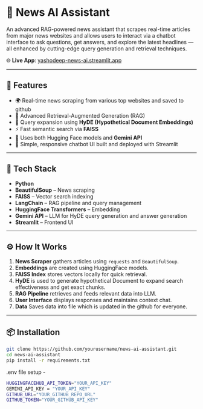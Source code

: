 # 📰 News AI Assistant

An advanced RAG-powered news assistant that scrapes real-time articles from major news websites and allows users to interact via a chatbot interface to ask questions, get answers, and explore the latest headlines — all enhanced by cutting-edge query generation and retrieval techniques.

🌐 **Live App**: [yashodeep-news-ai.streamlit.app](https://yashodeep-news-ai.streamlit.app)

---

## 🚀 Features

- 🌍 Real-time news scraping from various top websites and saved to github
- 🧠 Advanced Retrieval-Augmented Generation (RAG)
- 🧩 Query expansion using **HyDE (Hypothetical Document Embeddings)**
- ⚡ Fast semantic search via **FAISS**
- 🤖 Uses both Hugging Face models and **Gemini API**
- 💬 Simple, responsive chatbot UI built and deployed with Streamlit

---

## 🔧 Tech Stack

- **Python**
- **BeautifulSoup** – News scraping
- **FAISS** – Vector search indexing
- **LangChain** – RAG pipeline and query management
- **HuggingFace Transformers** – Embedding 
- **Gemini API** – LLM for HyDE query generation and answer generation
- **Streamlit** – Frontend UI

---

## ⚙️ How It Works

1. **News Scraper** gathers articles using `requests` and `BeautifulSoup`.
2. **Embeddings** are created using HuggingFace models.
3. **FAISS Index** stores vectors locally for quick retrieval.
4. **HyDE** is used to generate hypothetical Document to expand search effectiveness and get exact chunks.
5. **RAG Pipeline** retrieves and feeds relevant data into LLM.
6. **User Interface** displays responses and maintains context chat.
7. **Data** Saves data into file which is updated in the github for everyone.

---

## 📦 Installation

```bash
git clone https://github.com/yourusername/news-ai-assistant.git
cd news-ai-assistant
pip install -r requirements.txt
```

.env file setup - 

```bash
HUGGINGFACEHUB_API_TOKEN="YOUR_API_KEY"
GEMINI_API_KEY = "YOUR_API_KEY"
GITHUB_URL="YOUR_GITHUB_REPO_URL"
GITHUB_TOKEN="YOUR_GITHUB_API_KEY"
